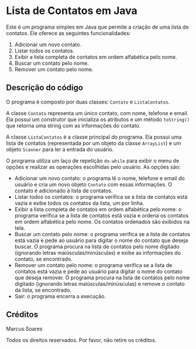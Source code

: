 Lista de Contatos em Java
=========================

Este é um programa simples em Java que permite a criação de uma lista de contatos. Ele oferece as seguintes funcionalidades:

1. Adicionar um novo contato.
2. Listar todos os contatos.
3. Exibir a lista completa de contatos em ordem alfabética pelo nome.
4. Buscar um contato pelo nome.
5. Remover um contato pelo nome.

Descrição do código
-------------------

O programa é composto por duas classes: `Contato` e `ListaContatos`.

A classe `Contato` representa um único contato, com nome, telefone e email. Ela possui um construtor que inicializa os atributos e um método `toString()` que retorna uma string com as informações do contato.

A classe `ListaContatos` é a classe principal do programa. Ela possui uma lista de contatos (representada por um objeto da classe `ArrayList`) e um objeto `Scanner` para ler a entrada do usuário.

O programa utiliza um laço de repetição `do-while` para exibir o menu de opções e realizar as operações escolhidas pelo usuário. As opções são:

- Adicionar um novo contato: o programa lê o nome, telefone e email do usuário e cria um novo objeto `Contato` com essas informações. O contato é adicionado à lista de contatos.
- Listar todos os contatos: o programa verifica se a lista de contatos está vazia e exibe todos os contatos da lista, um por linha.
- Exibir a lista completa de contatos em ordem alfabética pelo nome: o programa verifica se a lista de contatos está vazia e ordena os contatos em ordem alfabética pelo nome. Os contatos ordenados são exibidos na tela.
- Buscar um contato pelo nome: o programa verifica se a lista de contatos está vazia e pede ao usuário para digitar o nome do contato que deseja buscar. O programa procura na lista de contatos pelo nome digitado (ignorando letras maiúsculas/minúsculas) e exibe as informações do contato, se encontrado.
- Remover um contato pelo nome: o programa verifica se a lista de contatos está vazia e pede ao usuário para digitar o nome do contato que deseja remover. O programa procura na lista de contatos pelo nome digitado (ignorando letras maiúsculas/minúsculas) e remove o contato da lista, se encontrado.
- Sair: o programa encerra a execução.

Créditos
--------
Marcus Soares

Todos os direitos reservados. Por favor, não retire os créditos.
